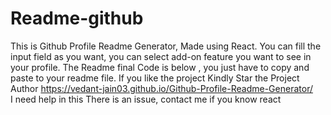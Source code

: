 # Readme-github
This is Github Profile Readme Generator, Made using React. You can fill the input field as you want, you can select add-on feature you want to see in your profile. The Readme final Code is below , you just have to copy and paste to your readme file. If you like the project Kindly Star the Project Author https://vedant-jain03.github.io/Github-Profile-Readme-Generator/
<br>
I need help in this There is an issue, contact me if you know react 
